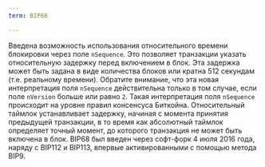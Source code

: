 ```yaml
---
term: BIP68

---
```

Введена возможность использования относительного времени блокировки через поле `nSequence`. Это позволяет транзакции указать относительную задержку перед включением в блок. Эта задержка может быть задана в виде количества блоков или кратна 512 секундам (т.е. реальному времени). Обратите внимание, что эта новая интерпретация поля `nSequence` действительна только в том случае, если поле `nVersion` больше или равно `2`. Такая интерпретация поля `nSequence` происходит на уровне правил консенсуса Биткойна. Относительный таймлок устанавливает задержку, начиная с момента принятия предыдущей транзакции, в то время как абсолютный таймлок определяет точный момент, до которого транзакция не может быть включена в блок. BIP68 был введен через софт-форк 4 июля 2016 года, наряду с BIP112 и BIP113, впервые активированными с помощью метода BIP9.